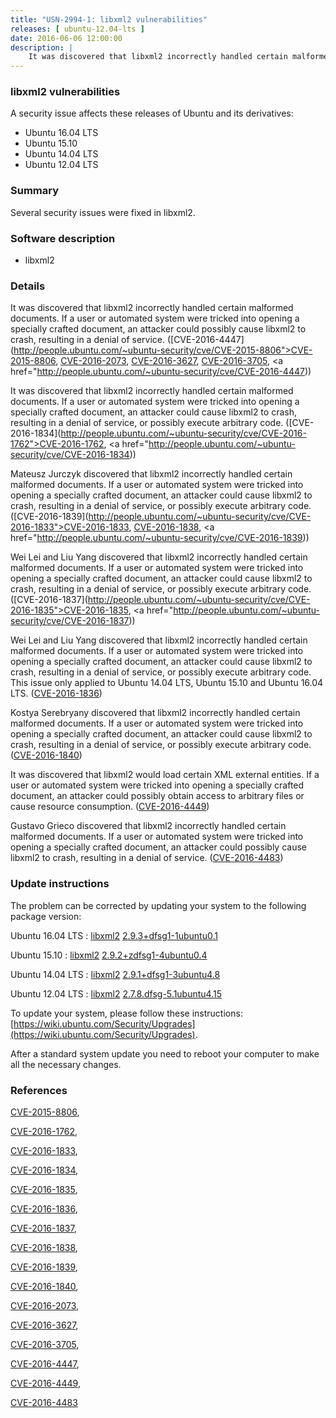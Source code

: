 ```yaml
---
title: "USN-2994-1: libxml2 vulnerabilities"
releases: [ ubuntu-12.04-lts ]
date: 2016-06-06 12:00:00
description: |
    It was discovered that libxml2 incorrectly handled certain malformed documents. If a user or automated system were tricked into opening a specially crafted document, an attacker could possibly cause libxml2 to crash, resulting in a denial of service. ([CVE-2016-4447](http://people.ubuntu.com/~ubuntu-security/cve/CVE-2015-8806">CVE-2015-8806</a>, <a href="http://people.ubuntu.com/~ubuntu-security/cve/CVE-2016-2073">CVE-2016-2073</a>, <a href="http://people.ubuntu.com/~ubuntu-security/cve/CVE-2016-3627">CVE-2016-3627</a>, <a href="http://people.ubuntu.com/~ubuntu-security/cve/CVE-2016-3705">CVE-2016-3705</a>, <a href="http://people.ubuntu.com/~ubuntu-security/cve/CVE-2016-4447))
--- 
```

 
### libxml2 vulnerabilities

A security issue affects these releases of Ubuntu and its derivatives:

* Ubuntu 16.04 LTS
* Ubuntu 15.10
* Ubuntu 14.04 LTS
* Ubuntu 12.04 LTS

### Summary

Several security issues were fixed in libxml2. 

### Software description

* libxml2 

### Details

It was discovered that libxml2 incorrectly handled certain malformed documents. If a user or automated system were tricked into opening a specially crafted document, an attacker could possibly cause libxml2 to crash, resulting in a denial of service. ([CVE-2016-4447](http://people.ubuntu.com/~ubuntu-security/cve/CVE-2015-8806">CVE-2015-8806</a>, <a href="http://people.ubuntu.com/~ubuntu-security/cve/CVE-2016-2073">CVE-2016-2073</a>, <a href="http://people.ubuntu.com/~ubuntu-security/cve/CVE-2016-3627">CVE-2016-3627</a>, <a href="http://people.ubuntu.com/~ubuntu-security/cve/CVE-2016-3705">CVE-2016-3705</a>, <a href="http://people.ubuntu.com/~ubuntu-security/cve/CVE-2016-4447))

It was discovered that libxml2 incorrectly handled certain malformed documents. If a user or automated system were tricked into opening a specially crafted document, an attacker could cause libxml2 to crash, resulting in a denial of service, or possibly execute arbitrary code. ([CVE-2016-1834](http://people.ubuntu.com/~ubuntu-security/cve/CVE-2016-1762">CVE-2016-1762</a>, <a href="http://people.ubuntu.com/~ubuntu-security/cve/CVE-2016-1834))

Mateusz Jurczyk discovered that libxml2 incorrectly handled certain malformed documents. If a user or automated system were tricked into opening a specially crafted document, an attacker could cause libxml2 to crash, resulting in a denial of service, or possibly execute arbitrary code. ([CVE-2016-1839](http://people.ubuntu.com/~ubuntu-security/cve/CVE-2016-1833">CVE-2016-1833</a>, <a href="http://people.ubuntu.com/~ubuntu-security/cve/CVE-2016-1838">CVE-2016-1838</a>, <a href="http://people.ubuntu.com/~ubuntu-security/cve/CVE-2016-1839))

Wei Lei and Liu Yang discovered that libxml2 incorrectly handled certain malformed documents. If a user or automated system were tricked into opening a specially crafted document, an attacker could cause libxml2 to crash, resulting in a denial of service, or possibly execute arbitrary code. ([CVE-2016-1837](http://people.ubuntu.com/~ubuntu-security/cve/CVE-2016-1835">CVE-2016-1835</a>, <a href="http://people.ubuntu.com/~ubuntu-security/cve/CVE-2016-1837))

Wei Lei and Liu Yang discovered that libxml2 incorrectly handled certain malformed documents. If a user or automated system were tricked into opening a specially crafted document, an attacker could cause libxml2 to crash, resulting in a denial of service, or possibly execute arbitrary code. This issue only applied to Ubuntu 14.04 LTS, Ubuntu 15.10 and Ubuntu 16.04 LTS. ([CVE-2016-1836](http://people.ubuntu.com/~ubuntu-security/cve/CVE-2016-1836))

Kostya Serebryany discovered that libxml2 incorrectly handled certain malformed documents. If a user or automated system were tricked into opening a specially crafted document, an attacker could cause libxml2 to crash, resulting in a denial of service, or possibly execute arbitrary code. ([CVE-2016-1840](http://people.ubuntu.com/~ubuntu-security/cve/CVE-2016-1840))

It was discovered that libxml2 would load certain XML external entities. If a user or automated system were tricked into opening a specially crafted document, an attacker could possibly obtain access to arbitrary files or cause resource consumption. ([CVE-2016-4449](http://people.ubuntu.com/~ubuntu-security/cve/CVE-2016-4449))

Gustavo Grieco discovered that libxml2 incorrectly handled certain malformed documents. If a user or automated system were tricked into opening a specially crafted document, an attacker could possibly cause libxml2 to crash, resulting in a denial of service. ([CVE-2016-4483](http://people.ubuntu.com/~ubuntu-security/cve/CVE-2016-4483)) 

### Update instructions

The problem can be corrected by updating your system to the following package version:

Ubuntu 16.04 LTS
 : [libxml2](https://launchpad.net/ubuntu/+source/libxml2) <span> [2.9.3+dfsg1-1ubuntu0.1](https://launchpad.net/ubuntu/+source/libxml2/2.9.3+dfsg1-1ubuntu0.1) </span> 

Ubuntu 15.10
 : [libxml2](https://launchpad.net/ubuntu/+source/libxml2) <span> [2.9.2+zdfsg1-4ubuntu0.4](https://launchpad.net/ubuntu/+source/libxml2/2.9.2+zdfsg1-4ubuntu0.4) </span> 

Ubuntu 14.04 LTS
 : [libxml2](https://launchpad.net/ubuntu/+source/libxml2) <span> [2.9.1+dfsg1-3ubuntu4.8](https://launchpad.net/ubuntu/+source/libxml2/2.9.1+dfsg1-3ubuntu4.8) </span> 

Ubuntu 12.04 LTS
 : [libxml2](https://launchpad.net/ubuntu/+source/libxml2) <span> [2.7.8.dfsg-5.1ubuntu4.15](https://launchpad.net/ubuntu/+source/libxml2/2.7.8.dfsg-5.1ubuntu4.15) </span> 

To update your system, please follow these instructions: [https://wiki.ubuntu.com/Security/Upgrades](https://wiki.ubuntu.com/Security/Upgrades).

After a standard system update you need to reboot your computer to make all the necessary changes. 

### References

 [CVE-2015-8806](http://people.ubuntu.com/~ubuntu-security/cve/CVE-2015-8806), 

 [CVE-2016-1762](http://people.ubuntu.com/~ubuntu-security/cve/CVE-2016-1762), 

 [CVE-2016-1833](http://people.ubuntu.com/~ubuntu-security/cve/CVE-2016-1833), 

 [CVE-2016-1834](http://people.ubuntu.com/~ubuntu-security/cve/CVE-2016-1834), 

 [CVE-2016-1835](http://people.ubuntu.com/~ubuntu-security/cve/CVE-2016-1835), 

 [CVE-2016-1836](http://people.ubuntu.com/~ubuntu-security/cve/CVE-2016-1836), 

 [CVE-2016-1837](http://people.ubuntu.com/~ubuntu-security/cve/CVE-2016-1837), 

 [CVE-2016-1838](http://people.ubuntu.com/~ubuntu-security/cve/CVE-2016-1838), 

 [CVE-2016-1839](http://people.ubuntu.com/~ubuntu-security/cve/CVE-2016-1839), 

 [CVE-2016-1840](http://people.ubuntu.com/~ubuntu-security/cve/CVE-2016-1840), 

 [CVE-2016-2073](http://people.ubuntu.com/~ubuntu-security/cve/CVE-2016-2073), 

 [CVE-2016-3627](http://people.ubuntu.com/~ubuntu-security/cve/CVE-2016-3627), 

 [CVE-2016-3705](http://people.ubuntu.com/~ubuntu-security/cve/CVE-2016-3705), 

 [CVE-2016-4447](http://people.ubuntu.com/~ubuntu-security/cve/CVE-2016-4447), 

 [CVE-2016-4449](http://people.ubuntu.com/~ubuntu-security/cve/CVE-2016-4449), 

 [CVE-2016-4483](http://people.ubuntu.com/~ubuntu-security/cve/CVE-2016-4483)
 
